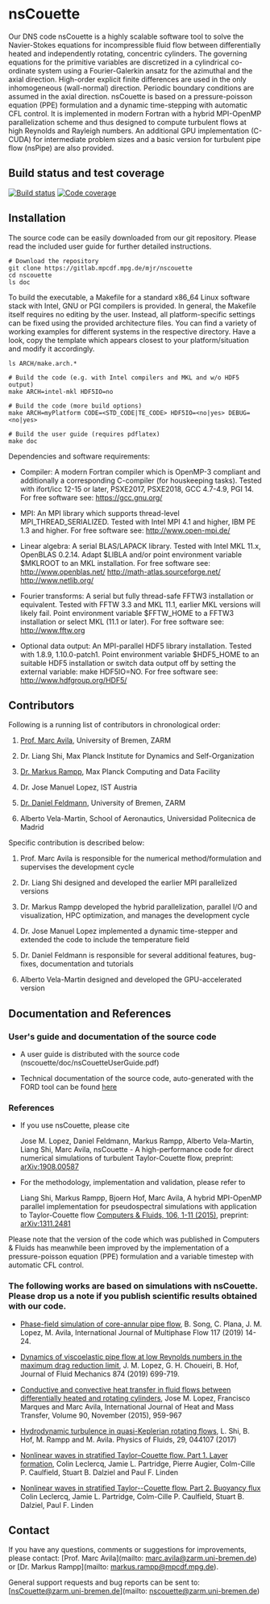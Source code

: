 # nsCouette

Our DNS code nsCouette is a highly scalable software tool to solve the Navier-Stokes equations for incompressible fluid flow between differentially heated and independently rotating, concentric cylinders. The governing equations for the primitive variables are discretized in a cylindrical co-ordinate system using a Fourier-Galerkin ansatz for the azimuthal and the axial direction. High-order explicit finite differences are used in the only inhomogeneous (wall-normal) direction. Periodic boundary conditions are assumed in the axial direction. nsCouette is based on a pressure-poisson equation (PPE) formulation and a dynamic time-stepping with automatic CFL control. It is implemented in modern Fortran with a hybrid MPI-OpenMP parallelization scheme and thus designed to compute turbulent flows at high Reynolds and Rayleigh numbers. An additional GPU implementation (C-CUDA) for intermediate problem sizes and a basic version for turbulent pipe flow (nsPipe) are also provided.

## Build status and test coverage

[![Build status](https://gitlab.mpcdf.mpg.de/mjr/nscouette/badges/master/build.svg)](https://gitlab.mpcdf.mpg.de/mjr/nscouette/commits/master)
[![Code coverage](https://gitlab.mpcdf.mpg.de/mjr/nscouette/badges/master/coverage.svg)](http://mjr.pages.mpcdf.de/nscouette/) 

## Installation

The source code can be easily downloaded from our git repository. Please read the included user guide for further detailed instructions.

```
# Download the repository
git clone https://gitlab.mpcdf.mpg.de/mjr/nscouette
cd nscouette
ls doc
```

To build the executable, a Makefile for a standard x86_64 Linux software stack with Intel, GNU or PGI compilers is provided. In general, the Makefile itself requires no editing by the user. Instead, all platform-specific settings can be fixed using the provided architecture files. You can find a variety of working examples for different systems in the respective directory. Have a look, copy the template which appears closest to your platform/situation and modify it accordingly.


```
ls ARCH/make.arch.*

# Build the code (e.g. with Intel compilers and MKL and w/o HDF5 output)
make ARCH=intel-mkl HDF5IO=no

# Build the code (more build options)
make ARCH=myPlatform CODE=<STD_CODE|TE_CODE> HDF5IO=<no|yes> DEBUG=<no|yes> 

# Build the user guide (requires pdflatex)
make doc
```

Dependencies and software requirements:

*  Compiler: A modern Fortran compiler which is OpenMP-3 compliant and additionally a corresponding C-compiler (for houskeeping tasks). Tested with ifort/icc 12-15 or later, PSXE2017, PSXE2018, GCC 4.7-4.9, PGI 14. For free software see: https://gcc.gnu.org/

*  MPI: An MPI library which supports thread-level MPI_THREAD_SERIALIZED. Tested with Intel MPI 4.1 and higher, IBM PE 1.3 and higher. For free software see: http://www.open-mpi.de/

*  Linear algebra: A serial BLAS/LAPACK library. Tested with Intel MKL 11.x, OpenBLAS 0.2.14. Adapt $LIBLA and/or point environment variable $MKLROOT to an MKL installation. For free software see: http://www.openblas.net/ http://math-atlas.sourceforge.net/ http://www.netlib.org/

*  Fourier transforms: A serial but fully thread-safe FFTW3 installation or equivalent. Tested with FFTW 3.3 and MKL 11.1, earlier MKL versions will likely fail. Point environment variable $FFTW_HOME to a FFTW3 installation or select MKL (11.1 or later). For free software see: http://www.fftw.org 

*  Optional data output: An MPI-parallel HDF5 library installation. Tested with 1.8.9, 1.10.0-patch1. Point environment variable $HDF5_HOME to an suitable HDF5 installation or switch data output off by setting the external variable: make HDF5IO=NO. For free software see: http://www.hdfgroup.org/HDF5/


## Contributors


Following is a running list of contributors in chronological order:

1. [Prof. Marc Avila](https://www.zarm.uni-bremen.de/en/research/fluid-dynamics/fluid-simulation-and-modeling.html), University of Bremen, ZARM

2. Dr. Liang Shi, Max Planck Institute for Dynamics and Self-Organization

3. [Dr. Markus Rampp](http://home.mpcdf.mpg.de/~mjr/), Max Planck Computing and Data Facility

4. Dr. Jose Manuel Lopez, IST Austria

5. [Dr. Daniel Feldmann](https://www.zarm.uni-bremen.de/en/research/fluid-dynamics/fluid-simulation-and-modeling.html), University of Bremen, ZARM

6. Alberto Vela-Martin, School of Aeronautics, Universidad Politecnica de Madrid



Specific contribution is described below:

1. Prof. Marc Avila is responsible for the numerical method/formulation and supervises the development cycle

2. Dr. Liang Shi designed and developed the earlier MPI parallelized versions

3. Dr. Markus Rampp developed the hybrid parallelization, parallel I/O and visualization, HPC optimization, and manages the development cycle

4. Dr. Jose Manuel Lopez implemented a dynamic time-stepper and extended the code to include the temperature field

5. Dr. Daniel Feldmann is responsible for several additional features, bug-fixes, documentation and tutorials

6. Alberto Vela-Martin designed and developed the GPU-accelerated version



## Documentation and References


### User's guide and documentation of the source code

* A user guide is distributed with the source code (nscouette/doc/nsCouetteUserGuide.pdf)

* Technical documentation of the source code, auto-generated with the FORD tool can be found [here](http://mjr.pages.mpcdf.de/nscouette/ford-doc)


### References

* If you use nsCouette, please cite

  Jose M. Lopez, Daniel Feldmann, Markus Rampp, Alberto Vela-Martin, Liang Shi, Marc Avila, nsCouette - A high-performance code for direct numerical simulations of turbulent Taylor-Couette flow, preprint: [arXiv:1908.00587](https://arxiv.org/abs/1908.00587)

* For the methodology, implementation and validation, please refer to 
  
  Liang Shi, Markus Rampp, Bjoern Hof, Marc Avila, A hybrid MPI-OpenMP parallel implementation for pseudospectral simulations with application to Taylor-Couette flow
[Computers & Fluids, 106, 1-11 (2015)](http://www.sciencedirect.com/science/article/pii/S0045793014003582), preprint: [arXiv:1311.2481](http://arxiv.org/abs/1311.2481)

 Please note that the version of the code which was published in Computers & Fluids has meanwhile been improved by the implementation of a pressure-poisson equation (PPE) formulation and a variable timestep with automatic CFL control.



### The following works are based on simulations with nsCouette. Please drop us a note if you publish scientific results obtained with our code.

* [Phase-field simulation of core-annular pipe flow](https://doi.org/10.1016/j.ijmultiphaseflow.2019.04.027), B. Song, C. Plana, J. M. Lopez, M. Avila, International Journal of Multiphase Flow 117 (2019) 14-24.

* [Dynamics of viscoelastic pipe flow at low Reynolds numbers in the maximum drag reduction limit](https://doi.org/10.1017/jfm.2019.486), J. M. Lopez, G. H. Choueiri, B. Hof, Journal of Fluid Mechanics 874 (2019) 699-719.

* [Conductive and convective heat transfer in fluid flows between differentially heated and rotating cylinders](https://doi.org/10.1016/j.ijheatmasstransfer.2015.07.026), Jose M. Lopez, Francisco Marques and Marc Avila, International Journal of Heat and Mass Transfer, Volume 90, November (2015), 959-967

* [Hydrodynamic turbulence in quasi-Keplerian rotating flows](https://doi.org/10.1063/1.4981525), L. Shi, B. Hof, M. Rampp and M. Avila. Physics of Fluids, 29, 044107 (2017)

* [Nonlinear waves in stratified Taylor–Couette flow. Part 1. Layer formation](https://arxiv.org/abs/1609.02885), Colin Leclercq, Jamie L. Partridge, Pierre Augier, Colm-Cille P. Caulfield, Stuart B. Dalziel and Paul F. Linden

* [Nonlinear waves in stratified Taylor--Couette flow. Part 2. Buoyancy flux](https://arxiv.org/abs/1609.02886v1) Colin Leclercq, Jamie L. Partridge, Colm-Cille P. Caulfield, Stuart B. Dalziel, Paul F. Linden


## Contact

If you have any questions, comments or suggestions for improvements, please contact:
[Prof. Marc Avila](mailto: marc.avila@zarm.uni-bremen.de) or
[Dr. Markus Rampp](mailto: markus.rampp@mpcdf.mpg.de).

General support requests and bug reports can be sent to:
[nsCouette@zarm.uni-bremen.de](mailto: nscouette@zarm.uni-bremen.de)
